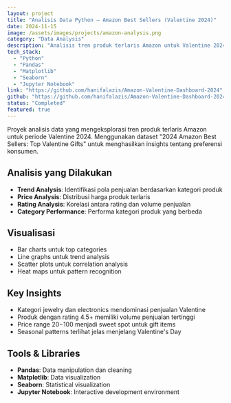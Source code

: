 ```yaml
---
layout: project
title: "Analisis Data Python – Amazon Best Sellers (Valentine 2024)"
date: 2024-11-15
image: /assets/images/projects/amazon-analysis.png
category: "Data Analysis"
description: "Analisis tren produk terlaris Amazon untuk Valentine 2024 menggunakan Python dengan visualisasi data yang komprehensif."
tech_stack:
  - "Python"
  - "Pandas"
  - "Matplotlib"
  - "Seaborn"
  - "Jupyter Notebook"
link: "https://github.com/hanifalazis/Amazon-Valentine-Dashboard-2024"
github: "https://github.com/hanifalazis/Amazon-Valentine-Dashboard-2024"
status: "Completed"
featured: true
---
```


Proyek analisis data yang mengeksplorasi tren produk terlaris Amazon untuk periode Valentine 2024. Menggunakan dataset "2024 Amazon Best Sellers: Top Valentine Gifts" untuk menghasilkan insights tentang preferensi konsumen.

## Analisis yang Dilakukan
- **Trend Analysis**: Identifikasi pola penjualan berdasarkan kategori produk
- **Price Analysis**: Distribusi harga produk terlaris
- **Rating Analysis**: Korelasi antara rating dan volume penjualan
- **Category Performance**: Performa kategori produk yang berbeda

## Visualisasi
- Bar charts untuk top categories
- Line graphs untuk trend analysis
- Scatter plots untuk correlation analysis
- Heat maps untuk pattern recognition

## Key Insights
- Kategori jewelry dan electronics mendominasi penjualan Valentine
- Produk dengan rating 4.5+ memiliki volume penjualan tertinggi
- Price range $20-$100 menjadi sweet spot untuk gift items
- Seasonal patterns terlihat jelas menjelang Valentine's Day

## Tools & Libraries
- **Pandas**: Data manipulation dan cleaning
- **Matplotlib**: Data visualization
- **Seaborn**: Statistical visualization
- **Jupyter Notebook**: Interactive development environment